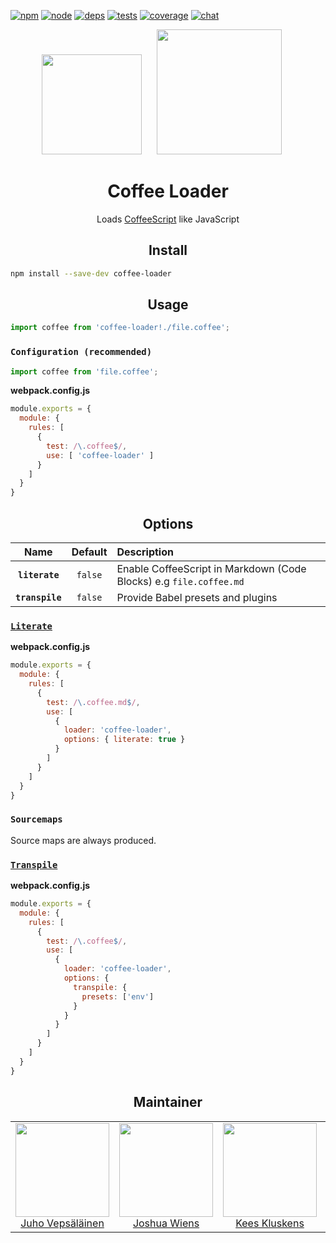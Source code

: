 [![npm][npm]][npm-url]
[![node][node]][node-url]
[![deps][deps]][deps-url]
[![tests][tests]][tests-url]
[![coverage][cover]][cover-url]
[![chat][chat]][chat-url]

<div align="center">
  <img width="160" height="160"
    src="https://cdn.worldvectorlogo.com/logos/coffeescript.svg">
  <a href="https://github.com/webpack/webpack">
    <img width="200" height="200" hspace="20"
      src="https://webpack.js.org/assets/icon-square-big.svg">
  </a>
  <h1>Coffee Loader</h1>
  <p>Loads <a href="http://coffeescript.org/">CoffeeScript</a> like JavaScript</p>
</div>

<h2 align="center">Install</h2>

```bash
npm install --save-dev coffee-loader
```

<h2 align="center">Usage</h2>


```js
import coffee from 'coffee-loader!./file.coffee';
```

### `Configuration (recommended)`


```js
import coffee from 'file.coffee';
```

**webpack.config.js**
```js
module.exports = {
  module: {
    rules: [
      {
        test: /\.coffee$/,
        use: [ 'coffee-loader' ]
      }
    ]
  }
}
```

<h2 align="center">Options</h2>

|Name|Default|Description|
|:--:|:-----:|:----------|
|**`literate`**|`false`|Enable CoffeeScript in Markdown (Code Blocks) e.g `file.coffee.md`|
|**`transpile`**|`false`|Provide Babel presets and plugins|

### [`Literate`](http://coffeescript.org/#literate)

**webpack.config.js**
```js
module.exports = {
  module: {
    rules: [
      {
        test: /\.coffee.md$/,
        use: [
          {
            loader: 'coffee-loader',
            options: { literate: true }
          }
        ]
      }
    ]
  }
}
```

### `Sourcemaps`

Source maps are always produced.

### [`Transpile`](http://coffeescript.org/#transpilation)

**webpack.config.js**
```js
module.exports = {
  module: {
    rules: [
      {
        test: /\.coffee$/,
        use: [
          {
            loader: 'coffee-loader',
            options: { 
              transpile: {
                presets: ['env']
              }
            }
          }
        ]
      }
    ]
  }
}
```

<h2 align="center">Maintainer</h2>

<table>
  <tbody>
    <tr>
      <td align="center">
        <img width="150" height="150"
        src="https://avatars3.githubusercontent.com/u/166921?v=3&s=150">
        </br>
        <a href="https://github.com/bebraw">Juho Vepsäläinen</a>
      </td>
      <td align="center">
        <img width="150" height="150"
        src="https://avatars2.githubusercontent.com/u/8420490?v=3&s=150">
        </br>
        <a href="https://github.com/d3viant0ne">Joshua Wiens</a>
      </td>
      <td align="center">
        <img width="150" height="150"
        src="https://avatars3.githubusercontent.com/u/533616?v=3&s=150">
        </br>
        <a href="https://github.com/SpaceK33z">Kees Kluskens</a>
      </td>
      <td align="center">
        <img width="150" height="150"
        src="https://avatars3.githubusercontent.com/u/3408176?v=3&s=150">
        </br>
        <a href="https://github.com/TheLarkInn">Sean Larkin</a>
      </td>
    </tr>
  <tbody>
</table>


[npm]: https://img.shields.io/npm/v/coffee-loader.svg
[npm-url]: https://npmjs.com/package/coffee-loader

[node]: https://img.shields.io/node/v/coffee-loader.svg
[node-url]: https://nodejs.org

[deps]: https://david-dm.org/webpack/coffee-loader.svg
[deps-url]: https://david-dm.org/webpack/coffee-loader

[tests]: http://img.shields.io/travis/webpack/coffee-loader.svg
[tests-url]: https://travis-ci.org/webpack/coffee-loader

[cover]: https://coveralls.io/repos/github/webpack/coffee-loader/badge.svg
[cover-url]: https://coveralls.io/github/webpack/coffee-loader

[chat]: https://badges.gitter.im/webpack/webpack.svg
[chat-url]: https://gitter.im/webpack/webpack
